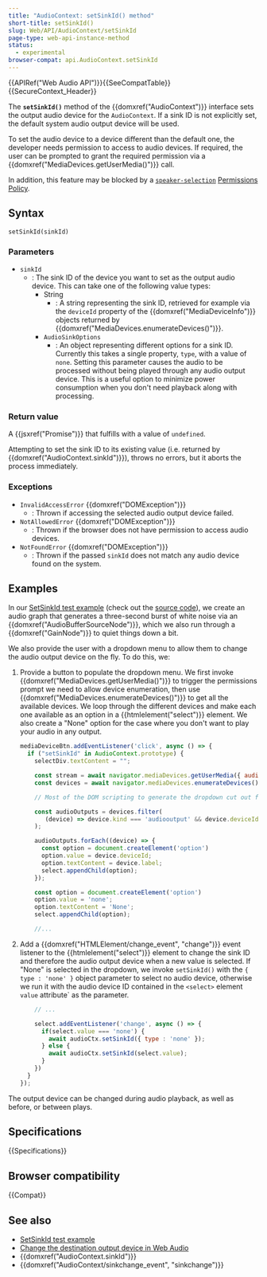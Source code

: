 ```yaml
---
title: "AudioContext: setSinkId() method"
short-title: setSinkId()
slug: Web/API/AudioContext/setSinkId
page-type: web-api-instance-method
status:
  - experimental
browser-compat: api.AudioContext.setSinkId
---
```


{{APIRef("Web Audio API")}}{{SeeCompatTable}}{{SecureContext_Header}}

The **`setSinkId()`** method of the {{domxref("AudioContext")}} interface sets the output audio device for the `AudioContext`. If a sink ID is not explicitly set, the default system audio output device will be used.

To set the audio device to a device different than the default one, the developer needs permission to access to audio devices. If required, the user can be prompted to grant the required permission via a {{domxref("MediaDevices.getUserMedia()")}} call.

In addition, this feature may be blocked by a [`speaker-selection`](/en-US/docs/Web/HTTP/Reference/Headers/Permissions-Policy/speaker-selection) [Permissions Policy](/en-US/docs/Web/HTTP/Guides/Permissions_Policy).

## Syntax

```js-nolint
setSinkId(sinkId)
```

### Parameters

- `sinkId`
  - : The sink ID of the device you want to set as the output audio device. This can take one of the following value types:
    - String
      - : A string representing the sink ID, retrieved for example via the `deviceId` property of the {{domxref("MediaDeviceInfo")}} objects returned by {{domxref("MediaDevices.enumerateDevices()")}}.
    - `AudioSinkOptions`
      - : An object representing different options for a sink ID. Currently this takes a single property, `type`, with a value of `none`. Setting this parameter causes the audio to be processed without being played through any audio output device. This is a useful option to minimize power consumption when you don't need playback along with processing.

### Return value

A {{jsxref("Promise")}} that fulfills with a value of `undefined`.

Attempting to set the sink ID to its existing value (i.e. returned by {{domxref("AudioContext.sinkId")}}), throws no errors, but it aborts the process immediately.

### Exceptions

- `InvalidAccessError` {{domxref("DOMException")}}
  - : Thrown if accessing the selected audio output device failed.
- `NotAllowedError` {{domxref("DOMException")}}
  - : Thrown if the browser does not have permission to access audio devices.
- `NotFoundError` {{domxref("DOMException")}}
  - : Thrown if the passed `sinkId` does not match any audio device found on the system.

## Examples

In our [SetSinkId test example](https://set-sink-id.glitch.me/) (check out the [source code](https://glitch.com/edit/#!/set-sink-id)), we create an audio graph that generates a three-second burst of white noise via an {{domxref("AudioBufferSourceNode")}}, which we also run through a {{domxref("GainNode")}} to quiet things down a bit.

We also provide the user with a dropdown menu to allow them to change the audio output device on the fly. To do this, we:

1. Provide a button to populate the dropdown menu. We first invoke {{domxref("MediaDevices.getUserMedia()")}} to trigger the permissions prompt we need to allow device enumeration, then use {{domxref("MediaDevices.enumerateDevices()")}} to get all the available devices. We loop through the different devices and make each one available as an option in a {{htmlelement("select")}} element. We also create a "None" option for the case where you don't want to play your audio in any output.

   ```js
   mediaDeviceBtn.addEventListener('click', async () => {
     if ("setSinkId" in AudioContext.prototype) {
       selectDiv.textContent = "";

       const stream = await navigator.mediaDevices.getUserMedia({ audio: true });
       const devices = await navigator.mediaDevices.enumerateDevices();

       // Most of the DOM scripting to generate the dropdown cut out for brevity

       const audioOutputs = devices.filter(
          (device) => device.kind === 'audiooutput' && device.deviceId !== 'default'
       );

       audioOutputs.forEach((device) => {
         const option = document.createElement('option')
         option.value = device.deviceId;
         option.textContent = device.label;
         select.appendChild(option);
       });

       const option = document.createElement('option')
       option.value = 'none';
       option.textContent = 'None';
       select.appendChild(option);

       //...
   ```

2. Add a {{domxref("HTMLElement/change_event", "change")}} event listener to the {{htmlelement("select")}} element to change the sink ID and therefore the audio output device when a new value is selected. If "None" is selected in the dropdown, we invoke `setSinkId()` with the `{ type : 'none' }` object parameter to select no audio device, otherwise we run it with the audio device ID contained in the `<select>` element `value` attribute` as the parameter.

   ```js
       // ...

       select.addEventListener('change', async () => {
         if(select.value === 'none') {
           await audioCtx.setSinkId({ type : 'none' });
         } else {
           await audioCtx.setSinkId(select.value);
         }
       })
     }
   });
   ```

The output device can be changed during audio playback, as well as before, or between plays.

## Specifications

{{Specifications}}

## Browser compatibility

{{Compat}}

## See also

- [SetSinkId test example](https://set-sink-id.glitch.me/)
- [Change the destination output device in Web Audio](https://developer.chrome.com/blog/audiocontext-setsinkid/)
- {{domxref("AudioContext.sinkId")}}
- {{domxref("AudioContext/sinkchange_event", "sinkchange")}}
